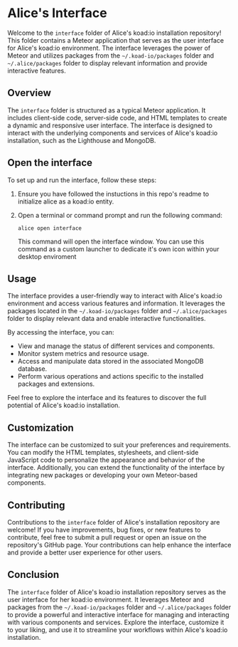 # Alice's Interface

Welcome to the `interface` folder of Alice's koad:io installation repository! This folder contains a Meteor application that serves as the user interface for Alice's koad:io environment. The interface leverages the power of Meteor and utilizes packages from the `~/.koad-io/packages` folder and `~/.alice/packages` folder to display relevant information and provide interactive features.

## Overview

The `interface` folder is structured as a typical Meteor application. It includes client-side code, server-side code, and HTML templates to create a dynamic and responsive user interface. The interface is designed to interact with the underlying components and services of Alice's koad:io installation, such as the Lighthouse and MongoDB.

## Open the interface

To set up and run the interface, follow these steps:

1. Ensure you have followed the instuctions in this repo's readme to initialize alice as a koad:io entity.

2. Open a terminal or command prompt and run the following command:

   ```shell
   alice open interface
   ```

   This command will open the interface window.  You can use this command as a custom launcher to dedicate it's own icon within your desktop enviroment

## Usage

The interface provides a user-friendly way to interact with Alice's koad:io environment and access various features and information. It leverages the packages located in the `~/.koad-io/packages` folder and `~/.alice/packages` folder to display relevant data and enable interactive functionalities.

By accessing the interface, you can:

- View and manage the status of different services and components.
- Monitor system metrics and resource usage.
- Access and manipulate data stored in the associated MongoDB database.
- Perform various operations and actions specific to the installed packages and extensions.

Feel free to explore the interface and its features to discover the full potential of Alice's koad:io installation.

## Customization

The interface can be customized to suit your preferences and requirements. You can modify the HTML templates, stylesheets, and client-side JavaScript code to personalize the appearance and behavior of the interface. Additionally, you can extend the functionality of the interface by integrating new packages or developing your own Meteor-based components.

## Contributing

Contributions to the `interface` folder of Alice's installation repository are welcome! If you have improvements, bug fixes, or new features to contribute, feel free to submit a pull request or open an issue on the repository's GitHub page. Your contributions can help enhance the interface and provide a better user experience for other users.

## Conclusion

The `interface` folder of Alice's koad:io installation repository serves as the user interface for her koad:io environment. It leverages Meteor and packages from the `~/.koad-io/packages` folder and `~/.alice/packages` folder to provide a powerful and interactive interface for managing and interacting with various components and services. Explore the interface, customize it to your liking, and use it to streamline your workflows within Alice's koad:io installation.